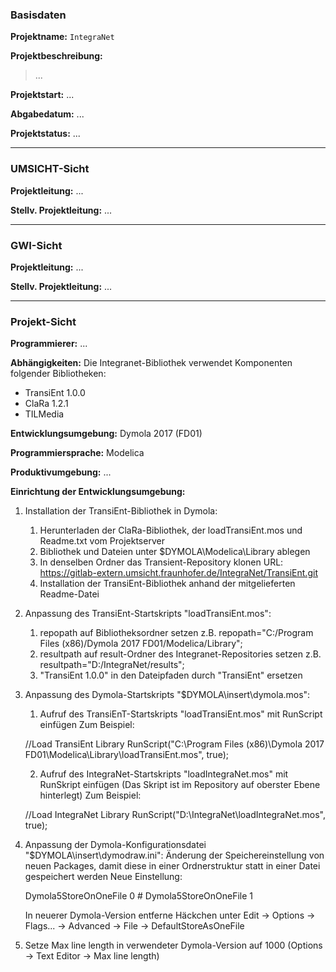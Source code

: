 ### Basisdaten
**Projektname:** ```IntegraNet```

**Projektbeschreibung:**
> ...

**Projektstart:** ...

**Abgabedatum:** ...

**Projektstatus:** ...

___
### UMSICHT-Sicht
**Projektleitung:** ...

**Stellv. Projektleitung:** ...

___
### GWI-Sicht

**Projektleitung:** ...

**Stellv. Projektleitung:** ...

___
### Projekt-Sicht
**Programmierer:** ...

**Abhängigkeiten:**
Die Integranet-Bibliothek verwendet Komponenten folgender Bibliotheken:
* TransiEnt 1.0.0
* ClaRa 1.2.1
* TILMedia

**Entwicklungsumgebung:** Dymola 2017 (FD01)

**Programmiersprache:** Modelica

**Produktivumgebung:** ...

**Einrichtung der Entwicklungsumgebung:**
1. Installation der TransiEnt-Bibliothek in Dymola:
    1. Herunterladen der ClaRa-Bibliothek, der loadTransiEnt.mos und Readme.txt vom Projektserver
    2. Bibliothek und Dateien unter $DYMOLA\Modelica\Library ablegen
    3. In denselben Ordner das Transient-Repository klonen
       URL: https://gitlab-extern.umsicht.fraunhofer.de/IntegraNet/TransiEnt.git
    4. Installation der TransiEnt-Bibliothek anhand der mitgelieferten Readme-Datei
2. Anpassung des TransiEnt-Startskripts "loadTransiEnt.mos":
	1. repopath auf Bibliotheksordner setzen
z.B. repopath="C:/Program Files (x86)/Dymola 2017 FD01/Modelica/Library";
	2. resultpath auf result-Ordner des Integranet-Repositories setzen
z.B. resultpath="D:/IntegraNet/results";
    3. "TransiEnt 1.0.0" in den Dateipfaden durch "TransiEnt" ersetzen
3. Anpassung des Dymola-Startskripts "$DYMOLA\insert\dymola.mos":
	1. Aufruf des TransiEnT-Startskripts "loadTransiEnt.mos" mit RunScript einfügen
    Zum Beispiel:

    //Load TransiEnt Library
    RunScript("C:\Program Files (x86)\Dymola 2017 FD01\Modelica\Library\loadTransiEnt.mos", true);

	2. Aufruf des IntegraNet-Startskripts "loadIntegraNet.mos" mit RunSkript einfügen
    (Das Skript ist im Repository auf oberster Ebene hinterlegt)
    Zum Beispiel:

    //Load IntegraNet Library
    RunScript("D:\IntegraNet\loadIntegraNet.mos", true);
4. Anpassung der Dymola-Konfigurationsdatei "$DYMOLA\insert\dymodraw.ini":
    Änderung der Speichereinstellung von neuen Packages, damit diese in einer Ordnerstruktur statt in einer Datei gespeichert werden
    Neue Einstellung:

    Dymola5StoreOnOneFile 0
    \# Dymola5StoreOnOneFile 1
	
	In neuerer Dymola-Version entferne Häckchen unter Edit -> Options -> Flags... -> Advanced -> File -> DefaultStoreAsOneFile
5. Setze Max line length in verwendeter Dymola-Version auf 1000 (Options -> Text Editor -> Max line length)